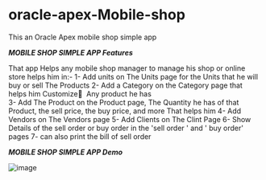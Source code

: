 # oracle-apex-Mobile-shop
This an Oracle Apex mobile shop simple app 

___MOBILE SHOP SIMPLE APP Features___

That app Helps any mobile shop manager to manage his shop or online store 
helps him in:-
1- Add units on The Units page  for the Units that he will buy or sell The Products
2- Add a Category on the Category page  that helps him Customize ِ Any product he has  
3- Add The Product on the Product page, The Quantity he has of that Product, the sell price, the buy price, and more That helps him
4- Add Vendors on The Vendors page 
5- Add Clients on The Clint Page 
6- Show Details of the sell order or buy order in the 'sell order ' and ' buy order' pages 
7- can also print the bill of sell order 

___MOBILE SHOP SIMPLE APP Demo___

![image](https://github.com/user-attachments/assets/51bced03-fd0d-4f80-81e9-4614cf3bf1bb)
